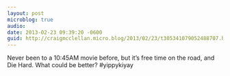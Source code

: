 ```yaml
---
layout: post
microblog: true
audio: 
date: 2013-02-23 09:39:20 -0600
guid: http://craigmcclellan.micro.blog/2013/02/23/t305341079052488707.html
---
```

Never been to a 10:45AM movie before, but it’s free time on the road, and Die Hard. What could be better? #yippykiyay
